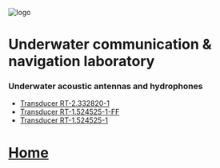 ![logo](https://avatars3.githubusercontent.com/u/25752083?s=200&v=4)

# Underwater communication & navigation laboratory

### Underwater acoustic antennas and hydrophones
* [Transducer RT-2.332820-1](https://ucnl.github.io/Docs/EN/Antennas/RT-2.332820-1_specification_en.pdf)
* [Transducer RT-1.524525-1-FF](https://ucnl.github.io/Docs/EN/Antennas/RT-1.524525-1-FF_specification_en.pdf)
* [Transducer RT-1.524525-1](https://ucnl.github.io/Docs/EN/Antennas/RT-1.524525-1_specification_en.pdf)

# [Home](README.md)
